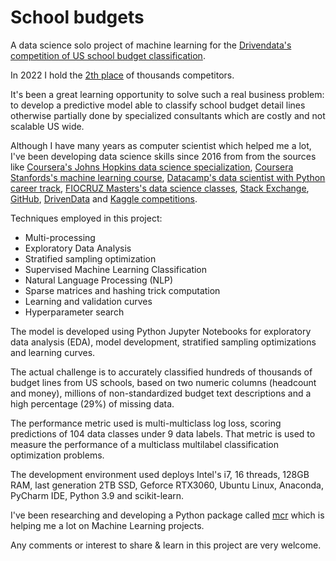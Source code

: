 # School budgets

A data science solo project of machine learning for the [Drivendata's competition of US school budget classification](https://www.drivendata.org/competitions/46/box-plots-for-education-reboot/).

In 2022 I hold the [2th place](https://www.drivendata.org/competitions/46/box-plots-for-education-reboot/leaderboard/) of thousands competitors.

It's been a great learning opportunity to solve such a real business problem: to develop a predictive model able to classify school budget detail lines otherwise partially done by specialized consultants which are costly and not scalable US wide.

Although I have many years as computer scientist which helped me a lot, I've been developing data science skills since 2016 from from the sources like [Coursera's Johns Hopkins data science specialization](https://www.coursera.org/specializations/jhu-data-science), [Coursera Stanfords's machine learning course](https://www.coursera.org/learn/machine-learning), [Datacamp's data scientist with Python career track](https://www.datacamp.com/tracks/data-scientist-with-python), [FIOCRUZ Masters's data science classes](https://www.icict.fiocruz.br/), [Stack Exchange](https://stackoverflow.com/), [GitHub](https://github.com/), [DrivenData](https://www.drivendata.org/) and [Kaggle competitions](https://www.kaggle.com/).

Techniques employed in this project:

* Multi-processing
* Exploratory Data Analysis
* Stratified sampling optimization
* Supervised Machine Learning Classification
* Natural Language Processing (NLP)
* Sparse matrices and hashing trick computation
* Learning and validation curves
* Hyperparameter search

The model is developed using Python Jupyter Notebooks for exploratory data analysis (EDA), model development, stratified sampling optimizations and learning curves.

The actual challenge is to accurately classified hundreds of thousands of budget lines from US schools, based on two numeric columns (headcount and money), millions of non-standardized budget text descriptions and a high percentage (29%) of missing data.

The performance metric used is multi-multiclass log loss, scoring predictions of 104 data classes under 9 data labels.  That metric is used to measure the performance of a multiclass multilabel classification optimization problems.

The development environment used deploys Intel's i7, 16 threads, 128GB RAM, last generation 2TB SSD, Geforce RTX3060, Ubuntu Linux, Anaconda, PyCharm IDE, Python 3.9 and scikit-learn.

I've been researching and developing a Python package called [mcr](https://github.com/mauriciocramos/mcr) which is helping me a lot on Machine Learning projects.

Any comments or interest to share & learn in this project are very welcome.